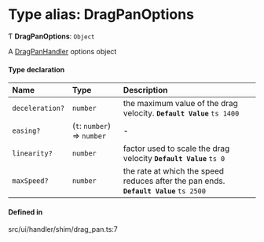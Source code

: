 # Type alias: DragPanOptions

Ƭ **DragPanOptions**: `Object`

A [DragPanHandler](../classes/DragPanHandler.md) options object

#### Type declaration

| Name | Type | Description |
| :------ | :------ | :------ |
| `deceleration?` | `number` | the maximum value of the drag velocity. **`Default Value`** ```ts 1400 ``` |
| `easing?` | (`t`: `number`) => `number` | - |
| `linearity?` | `number` | factor used to scale the drag velocity **`Default Value`** ```ts 0 ``` |
| `maxSpeed?` | `number` | the rate at which the speed reduces after the pan ends. **`Default Value`** ```ts 2500 ``` |

#### Defined in

src/ui/handler/shim/drag_pan.ts:7
